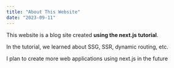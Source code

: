 ```yaml
---
title: "About This Website"
date: "2023-09-11"
---
```


This website is a blog site created **using the next.js tutorial**.

In the tutorial, we learned about SSG, SSR, dynamic routing, etc.

I plan to create more web applications using next.js in the future
